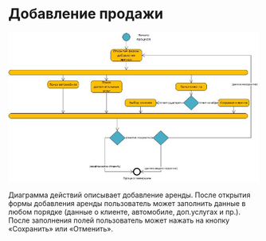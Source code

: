 # Добавление продажи
![](../../Pictures/ActivityRentRegistrationDiagram.jpg "Добавление аренды (Диаграмма действий)")

Диаграмма действий описывает добавление аренды. После открытия формы добавления аренды пользователь может заполнить данные в любом порядке (данные о клиенте, автомобиле,
доп.услугах и пр.). После заполнения полей пользователь может нажать на кнопку «Сохранить» или «Отменить».
